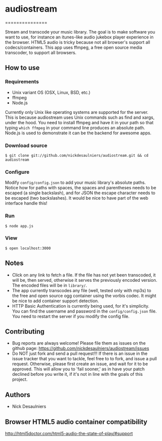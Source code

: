 # audiostream
===============

Stream and transcode your music library.  The goal is to make software you want to use, for instance an itunes-like audio jukebox player experience in the browser.  HTML5 audio is tricky because not all browser's support all codecs/containers.  This app uses ffmpeg, a free open source media transcoder, to support all browsers.

## How to use

### Requirements
* Unix variant OS (OSX, Linux, BSD, etc.)
* ffmpeg
* Node.js

Currently only Unix like operating systems are supported for the server.  This is because audiostream uses Unix commands such as find and xargs, under the hood.
You need to install ffmpeg and have it in your path so that typing `which ffmpeg` in your command line produces an absolute path.
Node.js is used to demonstrate it can be the backend for awesome apps.

### Download source
`$ git clone git://github.com/nickdesaulniers/audiostream.git && cd audiostream`

### Configure
Modify `config/config.json` to add your music library's absolute paths.  Notice how for paths with spaces, the spaces and parentheses needs to be escaped (a single backslash), and for JSON the escape character needs to be escaped (two backslashes).  It would be nice to have part of the web interface handle this!

### Run
`$ node app.js`

### View
`$ open localhost:3000`

## Notes
* Click on any link to fetch a file.  If the file has not yet been transcoded, it will be, then served, otherwise it serves the previously encoded version.  The encoded files will be in `library/`.
* The app currently transcodes any file (well, tested only with mp3s) to the free and open source ogg container using the vorbis codec.  It might be nice to add container support detection.
* HTTP Basic Authentication is currently being used, for it's simplicity.  You can find the username and password in the `config/config.json` file.  You need to restart the server if you modify the config file.

## Contributing
* Bug reports are always welcome!  Please file them as issues on the github page: https://github.com/nickdesaulniers/audiostream/issues
* Do NOT just fork and send a pull request!!!  If there is an issue in the issue tracker that you want to tackle, feel free to to fork, and issue a pull request.  Otherwise, please first create an issue, and wait for it to be approved.  This will allow you to 'fail sooner,' as in have your patch declined before you write it, if it's not in line with the goals of this project.

## Authors
* Nick Desaulniers

## Browser HTML5 audio container compatibility
http://html5doctor.com/html5-audio-the-state-of-play/#support